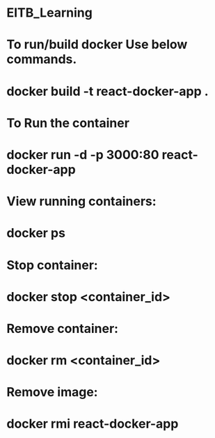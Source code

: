 # EITB_Learning

# To run/build docker Use below commands.

# docker build -t react-docker-app .

# To Run the container

# docker run -d -p 3000:80 react-docker-app

# View running containers:

# docker ps

# Stop container:

# docker stop <container_id>

# Remove container:

# docker rm <container_id>

# Remove image:

# docker rmi react-docker-app
